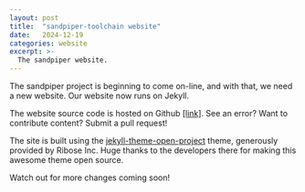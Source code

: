 ```yaml
---
layout: post
title:  "sandpiper-toolchain website"
date:   2024-12-19
categories: website
excerpt: >-
  The sandpiper website.
---
```



The sandpiper project is beginning to come on-line, and with that, we need a new website. 
Our website now runs on Jekyll.

The website source code is hosted on Github [[link]](https://github.com/sandpiper-toolchain/sandpiper-toolchain.github.io).
See an error? Want to contribute content? Submit a pull request!

The site is built using the [jekyll-theme-open-project](https://github.com/riboseinc/jekyll-theme-open-project) theme, generously provided by Ribose Inc.
Huge thanks to the developers there for making this awesome theme open source.

Watch out for more changes coming soon!
